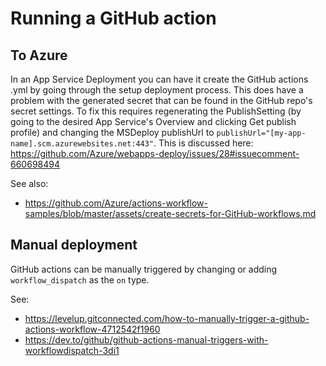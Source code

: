 # Running a GitHub action

## To Azure
In an App Service Deployment you can have it create the GitHub actions .yml by going through the setup deployment process.
This does have a problem with the generated secret that can be found in the GitHub repo's secret settings.
To fix this requires regenerating the PublishSetting (by going to the desired App Service's Overview and clicking Get publish profile) and changing the MSDeploy publishUrl to `publishUrl="[my-app-name].scm.azurewebsites.net:443"`. This is discussed here: 
https://github.com/Azure/webapps-deploy/issues/28#issuecomment-660698494

See also:
 - https://github.com/Azure/actions-workflow-samples/blob/master/assets/create-secrets-for-GitHub-workflows.md

## Manual deployment
GitHub actions can be manually triggered by changing or adding `workflow_dispatch` as the `on` type.

See:
 - https://levelup.gitconnected.com/how-to-manually-trigger-a-github-actions-workflow-4712542f1960
 - https://dev.to/github/github-actions-manual-triggers-with-workflowdispatch-3di1
